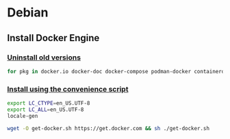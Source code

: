 # Debian

## Install Docker Engine

### [Uninstall old versions](https://docs.docker.com/engine/install/debian/#uninstall-old-versions)

```bash
for pkg in docker.io docker-doc docker-compose podman-docker containerd runc; do apt remove $pkg; done
```

### [Install using the convenience script](https://docs.docker.com/engine/install/debian/#install-using-the-convenience-script)

```bash
export LC_CTYPE=en_US.UTF-8
export LC_ALL=en_US.UTF-8
locale-gen
```

```bash
wget -O get-docker.sh https://get.docker.com && sh ./get-docker.sh
```

